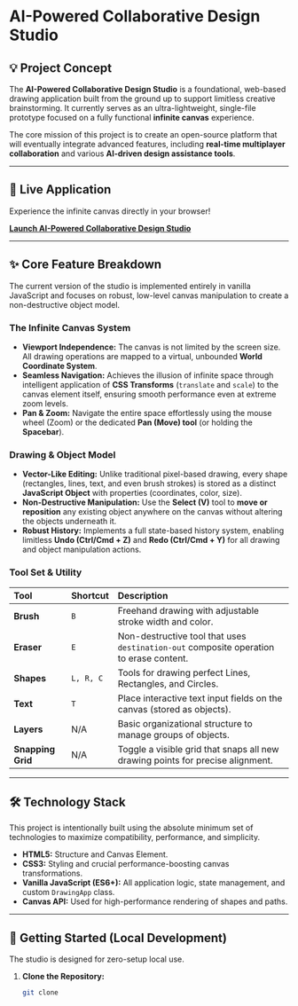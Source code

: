 # AI-Powered Collaborative Design Studio

## 💡 Project Concept

The **AI-Powered Collaborative Design Studio** is a foundational, web-based drawing application built from the ground up to support limitless creative brainstorming. It currently serves as an ultra-lightweight, single-file prototype focused on a fully functional **infinite canvas** experience.

The core mission of this project is to create an open-source platform that will eventually integrate advanced features, including **real-time multiplayer collaboration** and various **AI-driven design assistance tools**.

---

## 🔗 Live Application

Experience the infinite canvas directly in your browser!

**[Launch AI-Powered Collaborative Design Studio](https://shoankj.github.io/AI-Powered-Collaborative-Design-Studio)**

---

## ✨ Core Feature Breakdown

The current version of the studio is implemented entirely in vanilla JavaScript and focuses on robust, low-level canvas manipulation to create a non-destructive object model.

### **The Infinite Canvas System**

* **Viewport Independence:** The canvas is not limited by the screen size. All drawing operations are mapped to a virtual, unbounded **World Coordinate System**.
* **Seamless Navigation:** Achieves the illusion of infinite space through intelligent application of **CSS Transforms** (`translate` and `scale`) to the canvas element itself, ensuring smooth performance even at extreme zoom levels.
* **Pan & Zoom:** Navigate the entire space effortlessly using the mouse wheel (Zoom) or the dedicated **Pan (Move) tool** (or holding the **Spacebar**).

### **Drawing & Object Model**

* **Vector-Like Editing:** Unlike traditional pixel-based drawing, every shape (rectangles, lines, text, and even brush strokes) is stored as a distinct **JavaScript Object** with properties (coordinates, color, size).
* **Non-Destructive Manipulation:** Use the **Select (V)** tool to **move or reposition** any existing object anywhere on the canvas without altering the objects underneath it.
* **Robust History:** Implements a full state-based history system, enabling limitless **Undo (Ctrl/Cmd + Z)** and **Redo (Ctrl/Cmd + Y)** for all drawing and object manipulation actions.

### **Tool Set & Utility**

| Tool | Shortcut | Description |
| :--- | :--- | :--- |
| **Brush** | `B` | Freehand drawing with adjustable stroke width and color. |
| **Eraser** | `E` | Non-destructive tool that uses `destination-out` composite operation to erase content. |
| **Shapes** | `L, R, C` | Tools for drawing perfect Lines, Rectangles, and Circles. |
| **Text** | `T` | Place interactive text input fields on the canvas (stored as objects). |
| **Layers** | N/A | Basic organizational structure to manage groups of objects. |
| **Snapping Grid** | N/A | Toggle a visible grid that snaps all new drawing points for precise alignment. |

---

## 🛠️ Technology Stack

This project is intentionally built using the absolute minimum set of technologies to maximize compatibility, performance, and simplicity.

* **HTML5:** Structure and Canvas Element.
* **CSS3:** Styling and crucial performance-boosting canvas transformations.
* **Vanilla JavaScript (ES6+):** All application logic, state management, and custom `DrawingApp` class.
* **Canvas API:** Used for high-performance rendering of shapes and paths.

---

## 🚀 Getting Started (Local Development)

The studio is designed for zero-setup local use.

1.  **Clone the Repository:**
    ```bash
    git clone
